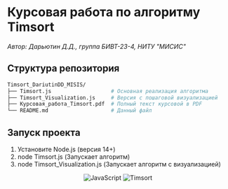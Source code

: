 # Курсовая работа по алгоритму Timsort
*Автор: Дарьютин Д.Д., группа БИВТ-23-4, НИТУ "МИСИС"*

## Структура репозитория

```bash
Timsort_DariutinDD_MISIS/
├── Timsort.js                   # Основная реализация алгоритма
├── Timsort_Visualization.js     # Версия с пошаговой визуализацией
├── Курсовая_работа_Timsort.pdf  # Полный текст курсовой в PDF
└── README.md                    # Данный файл
```

## Запуск проекта

1) Установите Node.js (версия 14+)
2) node Timsort.js (Запускает алгоритм)
3) node Timsort_Visualization.js (Запускает алгоритм с визуализацией)


<p align="center"> <img src="https://img.shields.io/badge/JavaScript-ES6+-yellow" alt="JavaScript"> <img src="https://img.shields.io/badge/Algorithm-Timsort-blue" alt="Timsort"> </p>